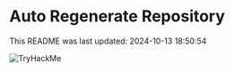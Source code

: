 # Auto Regenerate Repository

This README was last updated: 2024-10-13 18:50:54

 ![TryHackMe](https://tryhackme.com/badge/533634)
